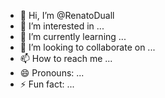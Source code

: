 - 👋 Hi, I’m @RenatoDuall
- 👀 I’m interested in ...
- 🌱 I’m currently learning ...
- 💞️ I’m looking to collaborate on ...
- 📫 How to reach me ...
- 😄 Pronouns: ...
- ⚡ Fun fact: ...

<!---
RenatoDuall/RenatoDuall is a ✨ special ✨ repository because its `README.md` (this file) appears on your GitHub profile.
You can click the Preview link to take a look at your changes.
--->
